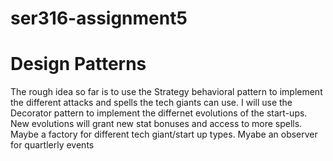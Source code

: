 # ser316-assignment5

# Design Patterns
The rough idea so far is to use the Strategy behavioral pattern to implement the different attacks and spells the tech giants can use. 
I will use the Decorator pattern to implement the differnet evolutions of the start-ups. New evolutions will grant new stat bonuses and access to more spells.
Maybe a factory for different tech giant/start up types.
Myabe an observer for quartlerly events
